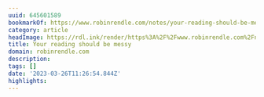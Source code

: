 ```yaml
---
uuid: 645601589
bookmarkOf: https://www.robinrendle.com/notes/your-reading-should-be-messy/
category: article
headImage: https://rdl.ink/render/https%3A%2F%2Fwww.robinrendle.com%2Fnotes%2Fyour-reading-should-be-messy%2F
title: Your reading should be messy
domain: robinrendle.com
description:
tags: []
date: '2023-03-26T11:26:54.844Z'
highlights:
---
```




